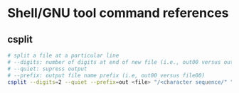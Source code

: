 # Shell/GNU tool command references

## csplit
```sh
# split a file at a particular line
# --digits: number of digits at end of new file (i.e., out00 versus out000)
# --quiet: supress output
# --prefix: output file name prefix (i.e, out00 versus file00)
csplit --digits=2 --quiet --prefix=out <file> "/<character sequence/" "{*}"
```
